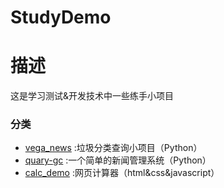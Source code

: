 # StudyDemo

# 描述
这是学习测试&开发技术中一些练手小项目

### 分类
* [vega_news](//github.com/felixzfq/StudyDemo/tree/vega_news)
:垃圾分类查询小项目（Python）
* [quary-gc](//github.com/felixzfq/StudyDemo/tree/quary-gc)
:一个简单的新闻管理系统（Python）
* [calc_demo](//github.com/felixzfq/StudyDemo/tree/calc_demo)
:网页计算器（html&css&javascript）

